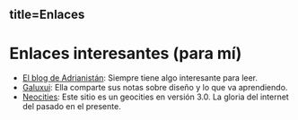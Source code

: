 title=Enlaces
---

# Enlaces interesantes (para mí)

* [El blog de Adrianistán](https://blog.adrianistan.eu/):
    Siempre tiene algo interesante para leer.
* [Galuxui](https://galuxui.com.es/):
    Ella comparte sus notas sobre diseño y lo que va aprendiendo.
* [Neocities](https://neocities.org/):
    Este sitio es un geocities en versión 3.0. La gloria del internet del pasado en el presente.
